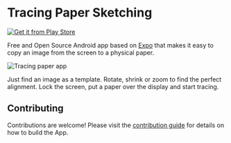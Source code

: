 # Tracing Paper Sketching

[![Get it from Play Store](https://github.com/dodie/tracing-paper-sketching/blob/master/docs/playstore-icon.png)](https://play.google.com/store/apps/details?id=com.advancedweb.tracing_paper_sketching)

Free and Open Source Android app based on [Expo](https://expo.dev/) that makes it easy to copy an image from the screen to a physical paper. 

![Tracing paper app](https://github.com/dodie/tracing-paper-sketching/blob/master/docs/IMG_20190104_204555.jpg "Tracing paper app")

Just find an image as a template. Rotate, shrink or zoom to find the perfect alignment. Lock the screen, put a paper over the display and start tracing.


## Contributing

Contributions are welcome! Please visit the
[contribution guide](https://github.com/dodie/tracing-paper-sketching/tree/master/CONTRIBUTING.md) for
details on how to build the App.


